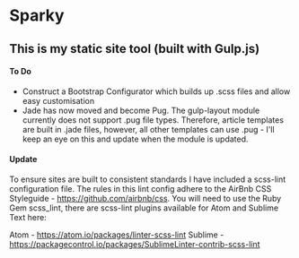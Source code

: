 # Sparky

## This is my static site tool (built with Gulp.js)

#### To Do
- Construct a Bootstrap Configurator which builds up .scss files and allow easy customisation
- Jade has now moved and become Pug. The gulp-layout module currently does not support .pug file types. Therefore, article templates are built in .jade files, however, all other templates can use .pug - I'll keep an eye on this and update when the module is updated.

#### Update
To ensure sites are built to consistent standards I have included a scss-lint configuration file. The rules in this lint config adhere to the AirBnb CSS Styleguide - https://github.com/airbnb/css. You will need to use the Ruby Gem scss_lint, there are scss-lint plugins available for Atom and Sublime Text here:

Atom - https://atom.io/packages/linter-scss-lint
Sublime - https://packagecontrol.io/packages/SublimeLinter-contrib-scss-lint
